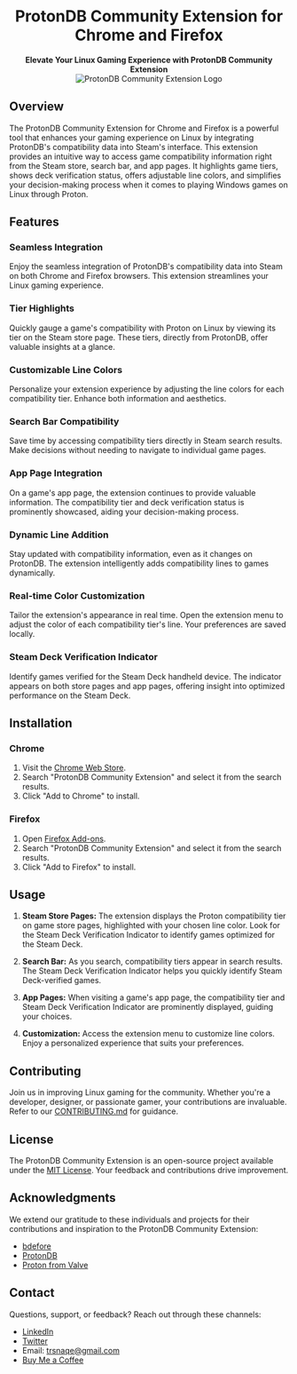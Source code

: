 

<h1 align="center" size="7">ProtonDB Community Extension for Chrome and Firefox</h1>
<p align="center">
  <b>Elevate Your Linux Gaming Experience with ProtonDB Community Extension</b>
  <br/>
  <img src="https://github.com/Trsnaqe/ProtonDB-Community-Extension/blob/main/protondb_icon256.png?raw=true" alt="ProtonDB Community Extension Logo"/>
</p>

## Overview

The ProtonDB Community Extension for Chrome and Firefox is a powerful tool that enhances your gaming experience on Linux by integrating ProtonDB's compatibility data into Steam's interface. This extension provides an intuitive way to access game compatibility information right from the Steam store, search bar, and app pages. It highlights game tiers, shows deck verification status, offers adjustable line colors, and simplifies your decision-making process when it comes to playing Windows games on Linux through Proton.


## Features

### **Seamless Integration**

Enjoy the seamless integration of ProtonDB's compatibility data into Steam on both Chrome and Firefox browsers. This extension streamlines your Linux gaming experience.

### **Tier Highlights**

Quickly gauge a game's compatibility with Proton on Linux by viewing its tier on the Steam store page. These tiers, directly from ProtonDB, offer valuable insights at a glance.

### **Customizable Line Colors**

Personalize your extension experience by adjusting the line colors for each compatibility tier. Enhance both information and aesthetics.

### **Search Bar Compatibility**

Save time by accessing compatibility tiers directly in Steam search results. Make decisions without needing to navigate to individual game pages.

### **App Page Integration**

On a game's app page, the extension continues to provide valuable information. The compatibility tier and deck verification status is prominently showcased, aiding your decision-making process.

### **Dynamic Line Addition**

Stay updated with compatibility information, even as it changes on ProtonDB. The extension intelligently adds compatibility lines to games dynamically.

### **Real-time Color Customization**

Tailor the extension's appearance in real time. Open the extension menu to adjust the color of each compatibility tier's line. Your preferences are saved locally.

### **Steam Deck Verification Indicator**

Identify games verified for the Steam Deck handheld device. The indicator appears on both store pages and app pages, offering insight into optimized performance on the Steam Deck.

## Installation

### **Chrome**

1. Visit the [Chrome Web Store](https://chrome.google.com/webstore).
2. Search "ProtonDB Community Extension" and select it from the search results.
3. Click "Add to Chrome" to install.

### **Firefox**

1. Open [Firefox Add-ons](https://addons.mozilla.org/).
2. Search "ProtonDB Community Extension" and select it from the search results.
3. Click "Add to Firefox" to install.

## Usage

1. **Steam Store Pages:** The extension displays the Proton compatibility tier on game store pages, highlighted with your chosen line color. Look for the Steam Deck Verification Indicator to identify games optimized for the Steam Deck.

2. **Search Bar:** As you search, compatibility tiers appear in search results. The Steam Deck Verification Indicator helps you quickly identify Steam Deck-verified games.

3. **App Pages:** When visiting a game's app page, the compatibility tier and Steam Deck Verification Indicator are prominently displayed, guiding your choices.

4. **Customization:** Access the extension menu to customize line colors. Enjoy a personalized experience that suits your preferences.

## Contributing

Join us in improving Linux gaming for the community. Whether you're a developer, designer, or passionate gamer, your contributions are invaluable. Refer to our [CONTRIBUTING.md](CONTRIBUTING.md) for guidance.

## License

The ProtonDB Community Extension is an open-source project available under the [MIT License](LICENSE). Your feedback and contributions drive improvement.

## Acknowledgments

We extend our gratitude to these individuals and projects for their contributions and inspiration to the ProtonDB Community Extension:

- [bdefore](https://github.com/bdefore)
- [ProtonDB](https://protondb.com/)
- [Proton from Valve](https://github.com/ValveSoftware/Proton)

## Contact

Questions, support, or feedback? Reach out through these channels:

- [LinkedIn](https://www.linkedin.com/in/sacit)
- [Twitter](https://twitter.com/Trsnaqe)
- Email: trsnaqe@gmail.com
- [Buy Me a Coffee](https://www.buymeacoffee.com/trsnaqe)
